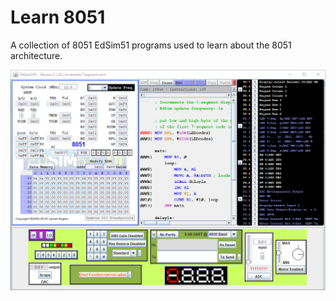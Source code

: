 # Learn 8051

A collection of 8051 EdSim51 programs used to learn about the 8051 architecture.

![edsim.png](edsim.png)
